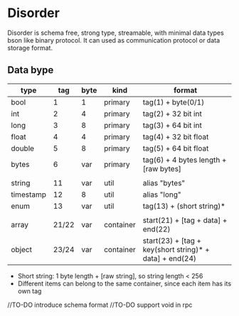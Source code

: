# Disorder

Disorder is schema free, strong type, streamable, with minimal data types bson like binary protocol.
It can used as communication protocol or data storage format.

## Data bype

| type      | tag   | byte | kind      | format                                                  |
| --------- | ----- | ---- | --------- | ------------------------------------------------------- |
| bool      | 1     | 1    | primary   | tag(1) + byte(0/1)                                      |
| int       | 2     | 4    | primary   | tag(2) + 32 bit int                                     |
| long      | 3     | 8    | primary   | tag(3) + 64 bit int                                     |
| float     | 4     | 4    | primary   | tag(4) + 32 bit float                                   |
| double    | 5     | 8    | primary   | tag(5) + 64 bit float                                   |
| bytes     | 6     | var  | primary   | tag(6) + 4 bytes length + [raw bytes]                   |
|           |       |      |           |                                                         |
| string    | 11    | var  | util      | alias "bytes"                                           |
| timestamp | 12    | 8    | util      | alias "long"                                            |
| enum      | 13    | var  | util      | tag(13) + (short string)*                               |
|           |       |      |           |                                                         |
| array     | 21/22 | var  | container | start(21) + [tag + data] + end(22)                      |
| object    | 23/24 | var  | container | start(23) + [tag + key(short string)* + data] + end(24) |



* Short string: 1 byte length + [raw string], so string length < 256
* Different items can belong to the same container, since each item has its own tag

//TO-DO introduce schema format
//TO-DO support void in rpc